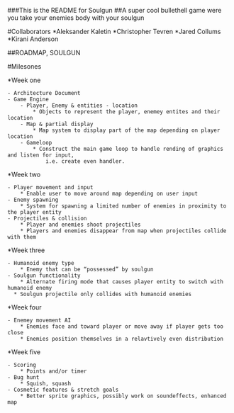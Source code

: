 ###This is the README for Soulgun
##A super cool bullethell game were you take your enemies body with your soulgun

#Collaborators
*Aleksander Kaletin
*Christopher Tevren
*Jared Collums
*Kirani Anderson

##ROADMAP, SOULGUN

#Milesones

*Week one

	- Architecture Document
	- Game Engine
		- Player, Enemy & entities - location
			* Objects to represent the player, enemey entites and their location
		- Map & partial display
			* Map system to display part of the map depending on player location
		- Gameloop
			* Construct the main game loop to handle rending of graphics and listen for input,
				i.e. create even handler.

*Week two

	- Player movement and input
		* Enable user to move around map depending on user input
	- Enemy spawning
		* System for spawning a limited number of enemies in proximity to the player entity
	- Projectiles & collision
		* Player and enemies shoot projectiles
		* Players and enemies disappear from map when projectiles collide with them

*Week three

	- Humanoid enemy type 
		* Enemy that can be “possessed” by soulgun
	- Soulgun functionality
		* Alternate firing mode that causes player entity to switch with humanoid enemy
	  * Soulgun projectile only collides with humanoid enemies

*Week four

	- Enemey movement AI
		* Enemies face and toward player or move away if player gets too close
		* Enemies position themselves in a relavtively even distribution

*Week five
	
	- Scoring
		* Points and/or timer
	- Bug hunt
		* Squish, squash
	- Cosmetic features & stretch goals
		* Better sprite graphics, possibly work on soundeffects, enhanced map
